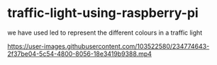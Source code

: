 # traffic-light-using-raspberry-pi

we have used led to represent the different colours in a traffic light



https://user-images.githubusercontent.com/103522580/234774643-2f37be04-5c54-4800-8056-18e3419b9388.mp4

